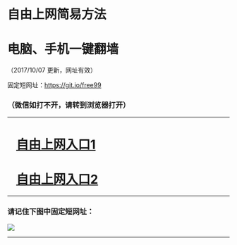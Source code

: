 ﻿# 自由上网简易方法

# 电脑、手机一键翻墙

（2017/10/07 更新，网址有效）

固定短网址：https://git.io/free99

### （微信如打不开，请转到浏览器打开）


***





# &nbsp;&nbsp; <a href="http://ft324896001.fwq-tz-1001.info/fwqtz01.html?t=100700112973 " target="_blank">自由上网入口1</a>
# &nbsp;&nbsp; <a href="http://ft6020283.fwq-tz-1002.info/fwqtz02.html?t=10070016846 " target="_blank">自由上网入口2</a>
***

### 请记住下图中固定短网址：

<img src="https://s3-us-west-2.amazonaws.com/fwq-1001/yjfq-20170905okok.png" /> 


***


